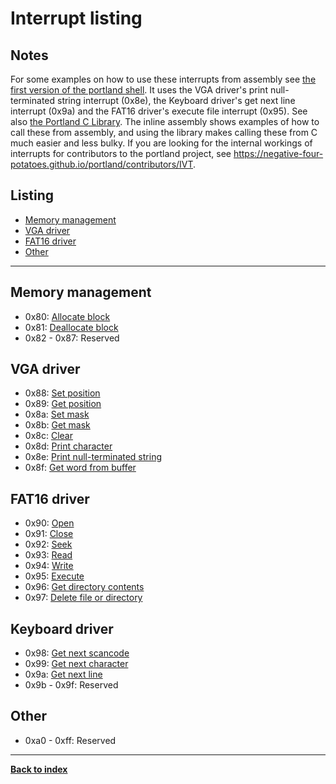 # Interrupt listing
## Notes
For some examples on how to use these interrupts from assembly see [the first version of the portland shell](https://github.com/negative-four-potatoes/portland-shell/tree/v0.1.0).  It uses the VGA driver's print null-terminated string interrupt (0x8e), the Keyboard driver's get next line interrupt (0x9a) and the FAT16 driver's execute file interrupt (0x95).  See also [the Portland C Library](https://github.com/negative-four-potatoes/portland-c-library).  The inline assembly shows examples of how to call these from assembly, and using the library makes calling these from C much easier and less bulky.  If you are looking for the internal workings of interrupts for contributors to the portland project, see <https://negative-four-potatoes.github.io/portland/contributors/IVT>.

## Listing
* [Memory management](#memory-management)
* [VGA driver](#vga-driver)
* [FAT16 driver](#fat16-driver)
* [Other](#other)

---
## Memory management
* 0x80: [Allocate block](../contributors/memory#mem_alloc_block)
* 0x81: [Deallocate block](../contributors/memory#mem_dealloc_block)
* 0x82 - 0x87: Reserved

## VGA driver
* 0x88: [Set position](../contributors/VGA#vga_pos)
* 0x89: [Get position](../contributors/VGA#vga_pos)
* 0x8a: [Set mask](../contributors/VGA#vga_mask)
* 0x8b: [Get mask](../contributors/VGA#vga_mask)
* 0x8c: [Clear](../contributors/VGA#vga_clear)
* 0x8d: [Print character](../contributors/VGA#vga_pch)
* 0x8e: [Print null-terminated string](../contributors/VGA#vga_psz)
* 0x8f: [Get word from buffer](../contributors/VGA#vga_buf)

## FAT16 driver
* 0x90: [Open](../contributors/FAT16#fat_open)
* 0x91: [Close](../contributors/FAT16#fat_close)
* 0x92: [Seek](../contributors/FAT16#fat_seek)
* 0x93: [Read](../contributors/FAT16#fat_read)
* 0x94: [Write](../contributors/FAT16#fat_write)
* 0x95: [Execute](../contributors/FAT16#fat_exec)
* 0x96: [Get directory contents](../contributors/FAT16#fat_dir_info)
* 0x97: [Delete file or directory](../contributors/FAT16#fat_del)

## Keyboard driver
* 0x98: [Get next scancode](../contributors/keyboard#kbd_gsc)
* 0x99: [Get next character](../contributors/keyboard#kbd_gch)
* 0x9a: [Get next line](../contributors/keyboard#kbd_gln)
* 0x9b - 0x9f: Reserved

## Other
* 0xa0 - 0xff: Reserved

---
**[Back to index](index)**
